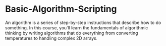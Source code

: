 # Basic-Algorithm-Scripting
An algorithm is a series of step-by-step instructions that describe how to do something. In this course, you'll learn the fundamentals of algorithmic thinking by writing algorithms that do everything from converting temperatures to handling complex 2D arrays.
